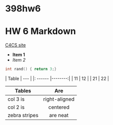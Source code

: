 # 398hw6
# HW 6 Markdown

[C4CS site](https://c4cs.github.io)

+ **Item 1**
+ *Item 2*

```C++
int rand() { return 3;}
```

| Table  |     ---    | 
|: ------ |--------:|
| 11      | 12      |
| 21      | 22      |

| Tables        | Are           |
| ------------- |:-------------:|
| col 3 is      | right-aligned |
| col 2 is      | centered      |
| zebra stripes | are neat      |
